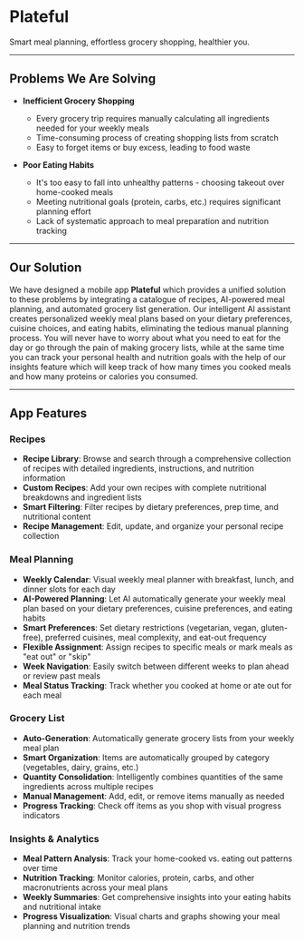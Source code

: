 # **Plateful**

Smart meal planning, effortless grocery shopping, healthier you.

---

## **Problems We Are Solving**

- **Inefficient Grocery Shopping**
    - Every grocery trip requires manually calculating all ingredients needed for your weekly meals
    - Time-consuming process of creating shopping lists from scratch
    - Easy to forget items or buy excess, leading to food waste

- **Poor Eating Habits**
    - It's too easy to fall into unhealthy patterns - choosing takeout over home-cooked meals
    - Meeting nutritional goals (protein, carbs, etc.) requires significant planning effort
    - Lack of systematic approach to meal preparation and nutrition tracking

---

## **Our Solution**

We have designed a mobile app **Plateful** which provides a unified solution to these problems by integrating a catalogue of recipes, AI-powered meal planning, and automated grocery list generation. Our intelligent AI assistant creates personalized weekly meal plans based on your dietary preferences, cuisine choices, and eating habits, eliminating the tedious manual planning process. You will never have to worry about what you need to eat for the day or go through the pain of making grocery lists, while at the same time you can track your personal health and nutrition goals with the help of our insights feature which will keep track of how many times you cooked meals and how many proteins or calories you consumed.

---

## **App Features**

### **Recipes**
- **Recipe Library**: Browse and search through a comprehensive collection of recipes with detailed ingredients, instructions, and nutrition information
- **Custom Recipes**: Add your own recipes with complete nutritional breakdowns and ingredient lists
- **Smart Filtering**: Filter recipes by dietary preferences, prep time, and nutritional content
- **Recipe Management**: Edit, update, and organize your personal recipe collection

### **Meal Planning**
- **Weekly Calendar**: Visual weekly meal planner with breakfast, lunch, and dinner slots for each day
- **AI-Powered Planning**: Let AI automatically generate your weekly meal plan based on your dietary preferences, cuisine preferences, and eating habits
- **Smart Preferences**: Set dietary restrictions (vegetarian, vegan, gluten-free), preferred cuisines, meal complexity, and eat-out frequency
- **Flexible Assignment**: Assign recipes to specific meals or mark meals as "eat out" or "skip"
- **Week Navigation**: Easily switch between different weeks to plan ahead or review past meals
- **Meal Status Tracking**: Track whether you cooked at home or ate out for each meal

### **Grocery List**
- **Auto-Generation**: Automatically generate grocery lists from your weekly meal plan
- **Smart Organization**: Items are automatically grouped by category (vegetables, dairy, grains, etc.)
- **Quantity Consolidation**: Intelligently combines quantities of the same ingredients across multiple recipes
- **Manual Management**: Add, edit, or remove items manually as needed
- **Progress Tracking**: Check off items as you shop with visual progress indicators

### **Insights & Analytics**
- **Meal Pattern Analysis**: Track your home-cooked vs. eating out patterns over time
- **Nutrition Tracking**: Monitor calories, protein, carbs, and other macronutrients across your meal plans
- **Weekly Summaries**: Get comprehensive insights into your eating habits and nutritional intake
- **Progress Visualization**: Visual charts and graphs showing your meal planning and nutrition trends